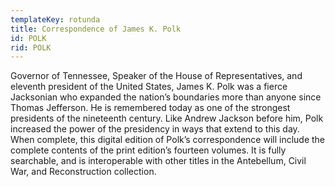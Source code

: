 ```yaml
---
templateKey: rotunda
title: Correspondence of James K. Polk
id: POLK
rid: POLK
---
```

Governor of Tennessee, Speaker of the House of Representatives, and eleventh president of the United States, James K. Polk was a fierce Jacksonian who expanded the nation’s boundaries more than anyone since Thomas Jefferson. He is remembered today as one of the strongest presidents of the nineteenth century. Like Andrew Jackson before him, Polk increased the power of the presidency in ways that extend to this day. When complete, this digital edition of Polk’s correspondence will include the complete contents of the print edition’s fourteen volumes. It is fully searchable, and is interoperable with other titles in the Antebellum, Civil War, and Reconstruction collection.
